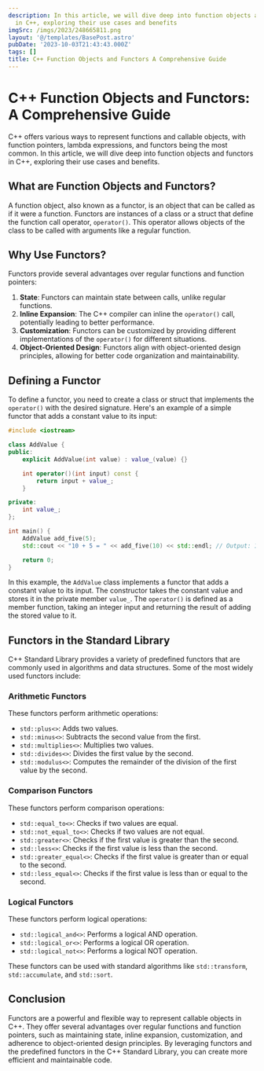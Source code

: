 ```yaml
---
description: In this article, we will dive deep into function objects and functors
  in C++, exploring their use cases and benefits
imgSrc: /imgs/2023/248665811.png
layout: '@/templates/BasePost.astro'
pubDate: '2023-10-03T21:43:43.000Z'
tags: []
title: C++ Function Objects and Functors A Comprehensive Guide
---
```


# C++ Function Objects and Functors: A Comprehensive Guide

C++ offers various ways to represent functions and callable objects, with function pointers, lambda expressions, and functors being the most common. In this article, we will dive deep into function objects and functors in C++, exploring their use cases and benefits.

## What are Function Objects and Functors?

A function object, also known as a functor, is an object that can be called as if it were a function. Functors are instances of a class or a struct that define the function call operator, `operator()`. This operator allows objects of the class to be called with arguments like a regular function.

## Why Use Functors?

Functors provide several advantages over regular functions and function pointers:

1. **State**: Functors can maintain state between calls, unlike regular functions.
2. **Inline Expansion**: The C++ compiler can inline the `operator()` call, potentially leading to better performance.
3. **Customization**: Functors can be customized by providing different implementations of the `operator()` for different situations.
4. **Object-Oriented Design**: Functors align with object-oriented design principles, allowing for better code organization and maintainability.

## Defining a Functor

To define a functor, you need to create a class or struct that implements the `operator()` with the desired signature. Here's an example of a simple functor that adds a constant value to its input:

```cpp
#include <iostream>

class AddValue {
public:
    explicit AddValue(int value) : value_(value) {}

    int operator()(int input) const {
        return input + value_;
    }

private:
    int value_;
};

int main() {
    AddValue add_five(5);
    std::cout << "10 + 5 = " << add_five(10) << std::endl; // Output: 10 + 5 = 15

    return 0;
}
```

In this example, the `AddValue` class implements a functor that adds a constant value to its input. The constructor takes the constant value and stores it in the private member `value_`. The `operator()` is defined as a member function, taking an integer input and returning the result of adding the stored value to it.

## Functors in the Standard Library

C++ Standard Library provides a variety of predefined functors that are commonly used in algorithms and data structures. Some of the most widely used functors include:

### Arithmetic Functors

These functors perform arithmetic operations:

- `std::plus<>`: Adds two values.
- `std::minus<>`: Subtracts the second value from the first.
- `std::multiplies<>`: Multiplies two values.
- `std::divides<>`: Divides the first value by the second.
- `std::modulus<>`: Computes the remainder of the division of the first value by the second.

### Comparison Functors

These functors perform comparison operations:

- `std::equal_to<>`: Checks if two values are equal.
- `std::not_equal_to<>`: Checks if two values are not equal.
- `std::greater<>`: Checks if the first value is greater than the second.
- `std::less<>`: Checks if the first value is less than the second.
- `std::greater_equal<>`: Checks if the first value is greater than or equal to the second.
- `std::less_equal<>`: Checks if the first value is less than or equal to the second.

### Logical Functors

These functors perform logical operations:

- `std::logical_and<>`: Performs a logical AND operation.
- `std::logical_or<>`: Performs a logical OR operation.
- `std::logical_not<>`: Performs a logical NOT operation.

These functors can be used with standard algorithms like `std::transform`, `std::accumulate`, and `std::sort`.

## Conclusion

Functors are a powerful and flexible way to represent callable objects in C++. They offer several advantages over regular functions and function pointers, such as maintaining state, inline expansion, customization, and adherence to object-oriented design principles. By leveraging functors and the predefined functors in the C++ Standard Library, you can create more efficient and maintainable code.